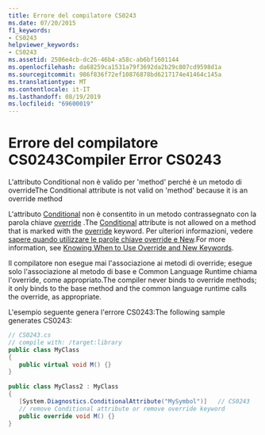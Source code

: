 ```yaml
---
title: Errore del compilatore CS0243
ms.date: 07/20/2015
f1_keywords:
- CS0243
helpviewer_keywords:
- CS0243
ms.assetid: 2506e4cb-dc26-46b4-a58c-ab6bf1601144
ms.openlocfilehash: da68259ca1531a79f3692da2b29c807cd9598d1a
ms.sourcegitcommit: 986f836f72ef10876878bd6217174e41464c145a
ms.translationtype: MT
ms.contentlocale: it-IT
ms.lasthandoff: 08/19/2019
ms.locfileid: "69600019"
---
```

# <a name="compiler-error-cs0243"></a><span data-ttu-id="bef7b-102">Errore del compilatore CS0243</span><span class="sxs-lookup"><span data-stu-id="bef7b-102">Compiler Error CS0243</span></span>

<span data-ttu-id="bef7b-103">L'attributo Conditional non è valido per 'method' perché è un metodo di override</span><span class="sxs-lookup"><span data-stu-id="bef7b-103">The Conditional attribute is not valid on 'method' because it is an override method</span></span>  
  
 <span data-ttu-id="bef7b-104">L'attributo [Conditional](../programming-guide/concepts/attributes/common-attributes.md#Conditional) non è consentito in un metodo contrassegnato con la parola chiave [override](../language-reference/keywords/override.md) .</span><span class="sxs-lookup"><span data-stu-id="bef7b-104">The [Conditional](../programming-guide/concepts/attributes/common-attributes.md#Conditional) attribute is not allowed on a method that is marked with the [override](../language-reference/keywords/override.md) keyword.</span></span> <span data-ttu-id="bef7b-105">Per ulteriori informazioni, vedere [sapere quando utilizzare le parole chiave override e New](../programming-guide/classes-and-structs/knowing-when-to-use-override-and-new-keywords.md).</span><span class="sxs-lookup"><span data-stu-id="bef7b-105">For more information, see [Knowing When to Use Override and New Keywords](../programming-guide/classes-and-structs/knowing-when-to-use-override-and-new-keywords.md).</span></span>  
  
 <span data-ttu-id="bef7b-106">Il compilatore non esegue mai l'associazione ai metodi di override; esegue solo l'associazione al metodo di base e Common Language Runtime chiama l'override, come appropriato.</span><span class="sxs-lookup"><span data-stu-id="bef7b-106">The compiler never binds to override methods; it only binds to the base method and the common language runtime calls the override, as appropriate.</span></span>  
  
 <span data-ttu-id="bef7b-107">L'esempio seguente genera l'errore CS0243:</span><span class="sxs-lookup"><span data-stu-id="bef7b-107">The following sample generates CS0243:</span></span>  

```csharp
// CS0243.cs  
// compile with: /target:library  
public class MyClass  
{  
   public virtual void M() {}  
}  
  
public class MyClass2 : MyClass  
{  
   [System.Diagnostics.ConditionalAttribute("MySymbol")]   // CS0243  
   // remove Conditional attribute or remove override keyword  
   public override void M() {}  
}  
```
